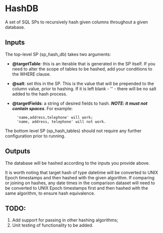 # HashDB
A set of SQL SPs to recursively hash given columns throughout a given database.

## Inputs

The top-level SP (sp_hash_db) takes two arguments:

- **@targetTable**: this is an iterable that is generated in the SP itself. If you need to alter the scope of tables to be hashed, add your conditions to the WHERE clause.
- **@salt**: set this in the SP. This is the value that will be prepended to the column value, prior to hashing. If it is left blank - '' - there will be no salt added to the hash process. 
- **@targetFields**: a string of desired fields to hash. ***NOTE: it must not contain spaces***. For example:

        'name,address,telephone' will work;
        'name, address, telephone' will not work.

The bottom level SP (sp_hash_tables) should not require any further configuration prior to running.

## Outputs

The database will be hashed according to the inputs you provide above.

It is worth noting that target hash of type datetime will be converted to UNIX Epoch timestamps and then hashed with the given algorithm. If comparing or joining on hashes, any date times in the comparison dataset will need to be converted to UNIX Epoch timestamps first and then hashed with the same algorithm, to ensure hash equivalence.

## TODO:

1. Add support for passing in other hashing algorithms;
2. Unit testing of functionality to be added.

